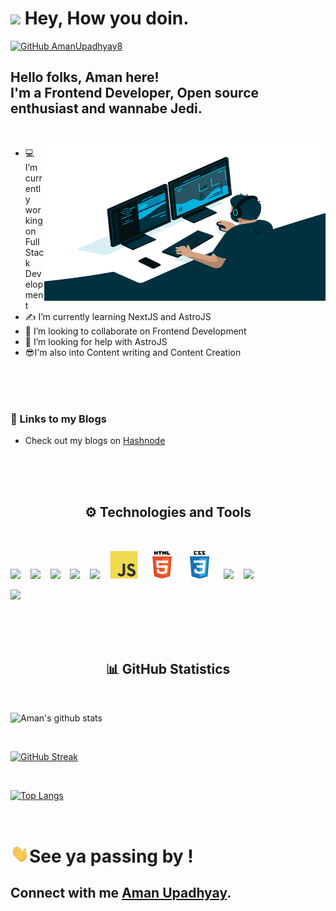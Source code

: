 <h1><img src="https://emojis.slackmojis.com/emojis/images/1531849430/4246/blob-sunglasses.gif?1531849430" width="30"/> Hey, How you doin.</h1>

[![GitHub AmanUpadhyay8](https://img.shields.io/github/followers/AmanUpadhyay8?label=follow&style=social)](https://github.com/AmanUpadhyay8)

<!--
**AmanUpadhyay8/AmanUpadhyay8** is a ✨ _special_ ✨ repository because its `README.md` (this file) appears on your GitHub profile. -->

## Hello folks, Aman here! <br> I'm a Frontend Developer, Open source enthusiast and wannabe Jedi.

 <br>

 <img align="right" alt="GIF" src="https://raw.githubusercontent.com/AmanUpadhyay8/AmanUpadhyay8/main/code.gif" width="450" height="260" />

- 💻 I’m currently working on Full Stack Development                                              
- ✍ I’m currently learning NextJS and AstroJS 
- 🤩 I’m looking to collaborate on Frontend Development
- 🤔 I’m looking for help with AstroJS
- 😎I'm also into Content writing and Content Creation

<br>
<br>
<br>

<h3>
    📕 Links to my Blogs
</h3>

- Check out my blogs on [Hashnode](https://dev-jedi.hashnode.dev/)




<br>
<br>
<br>

<h2 align="center">
    ⚙ Technologies and Tools
</h2>

<br>

<img width="45px" padding="10px" src="https://code.visualstudio.com/assets/images/code-stable-white.png" /> &nbsp;&nbsp;
<img width="45px" src="https://upload.wikimedia.org/wikipedia/commons/9/9c/IntelliJ_IDEA_Icon.svg" /> &nbsp;&nbsp;
<img width="45px" src="https://cdn.discordapp.com/attachments/873792024682307585/873952168179281960/UHqP0Hyalcn6Tqx5oAAAAASUVORK5CYII.png" /> &nbsp;&nbsp;
<img width="45px" src="https://upload.wikimedia.org/wikipedia/commons/thumb/3/3f/Git_icon.svg/1024px-Git_icon.svg.png" /> &nbsp;&nbsp;
<img width="50px" src="https://1000logos.net/wp-content/uploads/2020/09/Java-Logo.png" /> &nbsp;&nbsp;
<img width="45px" src="https://raw.githubusercontent.com/devicons/devicon/master/icons/javascript/javascript-original.svg" /> &nbsp;&nbsp;
<img width="45px" src="https://raw.githubusercontent.com/devicons/devicon/master/icons/html5/html5-original-wordmark.svg" /> &nbsp;&nbsp;
<img width="45px" src="https://raw.githubusercontent.com/devicons/devicon/master/icons/css3/css3-original-wordmark.svg" /> &nbsp;&nbsp;
<img width="50px" src="https://cdn.iconscout.com/icon/free/png-512/react-1-282599.png" /> &nbsp;&nbsp;
<img width="50px" src="https://user-images.githubusercontent.com/42747200/46140125-da084900-c26d-11e8-8ea7-c45ae6306309.png" /> &nbsp;&nbsp;
 
<!-- [<img width="50px" src="https://img.icons8.com/color/452/nodejs.png" />][node] &nbsp;&nbsp; -->
<!-- [<img width="50px" src="https://raw.githubusercontent.com/devicons/devicon/master/icons/c/c-original.svg" />][c] &nbsp;&nbsp; -->
<img width="50px" src="https://camo.githubusercontent.com/dd4b2422ed3bfc9da88c43d18550375c66f9584327dff7ecc19315ce50b96f07/68747470733a2f2f7777772e766563746f726c6f676f2e7a6f6e652f6c6f676f732f66697265626173652f66697265626173652d69636f6e2e737667" /> &nbsp;&nbsp;


<br><br><br>

<h2 align="center">
   📊 GitHub Statistics
</h2>

<br>

![Aman's github stats](https://github-readme-stats.vercel.app/api?username=AmanUpadhyay8&show_icons=true&theme=radical)

<br>

[![GitHub Streak](https://github-readme-streak-stats.herokuapp.com/?user=AmanUpadhyay8)](https://git.io/streak-stats)

<br>

[![Top Langs](https://github-readme-stats.vercel.app/api/top-langs/?username=AmanUpadhyay8&show_icons=true&theme=dracula&layout=compact)](https://github.com/anuraghazra/github-readme-stats)

<br>




<h1> <img src="https://raw.githubusercontent.com/AmanUpadhyay8/AmanUpadhyay8/main/wave.gif" width="30px"/>See ya passing by !</h1>

## Connect with me [Aman Upadhyay](https://linktr.ee/Aman_Upadhyay).
